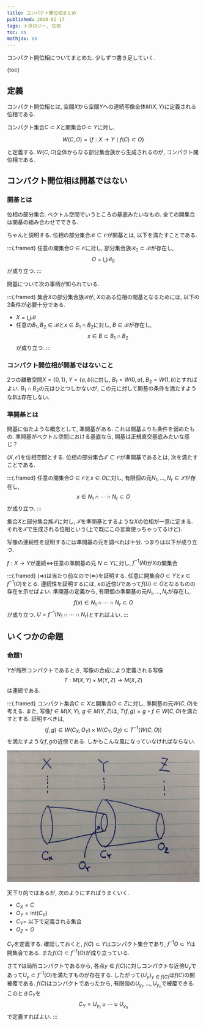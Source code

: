 ```yaml
---
title: コンパクト開位相まとめ
published: 2019-02-17
tags: トポロジー, 位相
toc: on
mathjax: on
---
```


コンパクト開位相についてまとめた. 少しずつ書き足していく.

<!--more-->

{toc}

## 定義
コンパクト開位相とは, 空間$X$から空間$Y$への連続写像全体$M(X, Y)$に定義される位相である. 

コンパクト集合$C\subset X$と開集合$O\subset Y$に対し, 

$$ W(C, O) = \{f : X\to Y \mid f(C)\subset O\}$$

と定義する. $W(C, O)$全体からなる部分集合族から生成されるのが, コンパクト開位相である.

## コンパクト開位相は開基ではない

### 開基とは
位相の部分集合. ベクトル空間でいうところの基底みたいなもの. 全ての開集合は開基の組み合わせでできる.

ちゃんと説明する. 位相の部分集合$\mathcal{B}\subset \mathcal{O}$が開基とは, 以下を満たすことである.

:::{.framed}
任意の開集合$O\in \mathcal{O}$に対し, 部分集合族$\mathcal{B}_0\subset \mathcal{B}$が存在し,
$$O = \bigcup\mathcal{B}_0$$
が成り立つ.
:::

開基について次の事柄が知られている.

:::{.framed}
集合$X$の部分集合族$\mathcal{B}$が, $X$のある位相の開基となるためには, 以下の2条件が必要十分である.

- $X = \bigcup \mathcal{B}$
- 任意の$B_1, B_2\in \mathcal{B}$と$x \in B_1\cap B_2$に対し, $B\in \mathcal{B}$が存在し,
$$x \in B \subset B_1\cap B_2$$
が成り立つ.
:::

### コンパクト開位相が開基ではないこと

2つの離散空間$X = \{0, 1\},\ Y = \{a, b\}$に対し, $B_1 = W(0,a),\ B_2 = W(1, b)$とすればよい. $B_1\cap B_2$の元はひとつしかないが, この元に対して開基の条件を満たすような$B$は存在しない.

### 準開基とは
開基に似たような概念として, 準開基がある. これは開基よりも条件を弱めたもの. 準開基がベクトル空間における基底なら, 開基は正規直交基底みたいな感じ？

$(X, \mathcal{O})$を位相空間とする. 位相の部分集合$\mathcal{T}\subset \mathcal{O}$が準開基であるとは, 次を満たすことである.

:::{.framed}
任意の開集合$O\in \mathcal{O}$と$x\in O$に対し, 有限個の元$N_1,\ldots ,N_r\in \mathcal{T}$が存在し,
$$ x \in N_1\cap\cdots\cap N_r \subset O$$
が成り立つ.
:::

集合$X$と部分集合族$\mathcal{T}$に対し, $\mathcal{T}$を準開基とするような$X$の位相が一意に定まる. それを$\mathcal{T}$で生成される位相という(上で既にこの言葉使っちゃってるけど).

写像の連続性を証明するには準開基の元を調べれば十分. つまりは以下が成り立つ.

$f: X\to Y$が連続$\iff$任意の準開基の元 $N\subset Y$に対し, $f^{-1}(N)$が$X$の開集合

:::{.framed}
$(\Rightarrow)$は当たり前なので$(\Leftarrow)$を証明する. 任意に開集合$O\subset Y$と$x\in f^{-1}(O)$をとる. 連続性を証明するには, $x$の近傍$U$であって$f(U)\subset O$となるものの存在を示せばよい. 準開基の定義から, 有限個の準開基の元$N_1,\ldots , N_r$が存在し, 
$$ f(x)\in N_1\cap\cdots\cap N_r \subset O$$
が成り立つ. $U =f^{-1}(N_1\cap\cdots\cap N_r)$とすればよい.
:::

## いくつかの命題

### 命題1
$Y$が局所コンパクトであるとき, 写像の合成により定義される写像
$$ T: M(X, Y) \times M(Y, Z) \to M(X, Z)$$
は連続である.

:::{.framed}
コンパクト集合$C\subset X$と開集合$O\subset Z$に対し, 準開基の元$W(C, O)$を考える. また, 写像$f\in M(X, Y),\ g\in M(Y, Z)$は, $T(f,g) = g\circ f \in W(C, O)$を満たすとする. 証明すべきは, 
$$(f, g)\in W(C_X, O_Y)\times W(C_Y, O_Z)\subset T^{-1}(W(C, O))$$
を満たすような$f, g$の近傍である. しかもこんな風になっていなければならない.

![](/images/compact_open.jpg)

天下り的ではあるが, 次のようにすればうまくいく.

- $C_X = C$
- $O_Y = \mathrm{int}(C_Y)$
- $C_Y =$ 以下で定義される集合
- $O_Z = O$

$C_Y$を定義する. 確認しておくと, $f(C)\subset Y$はコンパクト集合であり, $f^{-1}{O}\subset Y$は開集合である. また$f(C)\subset f^{-1}(O)$が成り立っている.

さて$Y$は局所コンパクトであるから, 各点$y\in f(C)$に対しコンパクトな近傍$U_y$であって$U_y \subset f^{-1}(O)$を満たすものが存在する. したがって$\{U_y\}_{y\in f(C)}$は$f(C)$の開被覆である. $f(C)$はコンパクトであったから, 有限個の$U_{y_1},\ldots,U_{y_n}$で被覆できる. このとき$C_Y$を
$$C_Y = U_{y_1}\cup\cdots\cup U_{y_n}$$
で定義すればよい.
:::
